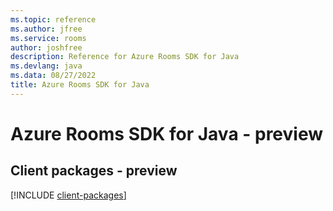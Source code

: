 ```yaml
---
ms.topic: reference
ms.author: jfree
ms.service: rooms
author: joshfree
description: Reference for Azure Rooms SDK for Java
ms.devlang: java
ms.data: 08/27/2022
title: Azure Rooms SDK for Java
---
```

# Azure Rooms SDK for Java - preview

## Client packages - preview
[!INCLUDE [client-packages](rooms-client-index.md)]